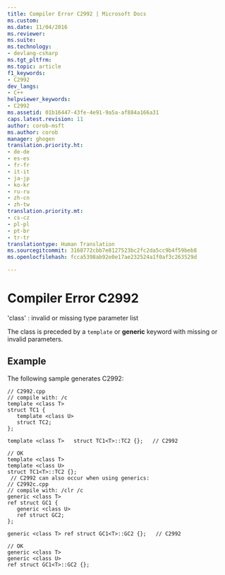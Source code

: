 ```yaml
---
title: Compiler Error C2992 | Microsoft Docs
ms.custom: 
ms.date: 11/04/2016
ms.reviewer: 
ms.suite: 
ms.technology:
- devlang-csharp
ms.tgt_pltfrm: 
ms.topic: article
f1_keywords:
- C2992
dev_langs:
- C++
helpviewer_keywords:
- C2992
ms.assetid: 01b16447-43fe-4e91-9a5a-af884a166a31
caps.latest.revision: 11
author: corob-msft
ms.author: corob
manager: ghogen
translation.priority.ht:
- de-de
- es-es
- fr-fr
- it-it
- ja-jp
- ko-kr
- ru-ru
- zh-cn
- zh-tw
translation.priority.mt:
- cs-cz
- pl-pl
- pt-br
- tr-tr
translationtype: Human Translation
ms.sourcegitcommit: 3168772cbb7e8127523bc2fc2da5cc9b4f59beb8
ms.openlocfilehash: fcca5398ab92e0e17ae232524a1f0af3c263529d

---
```

# Compiler Error C2992
'class' : invalid or missing type parameter list  
  
 The class is preceded by a `template` or **generic** keyword with missing or invalid parameters.  
  
## Example  
 The following sample generates C2992:  
  
```  
// C2992.cpp  
// compile with: /c  
template <class T>   
struct TC1 {  
   template <class U>  
   struct TC2;  
};  
  
template <class T>   struct TC1<T>::TC2 {};   // C2992  
  
// OK  
template <class T>  
template <class U>  
struct TC1<T>::TC2 {};  
 // C2992 can also occur when using generics:  
// C2992c.cpp  
// compile with: /clr /c  
generic <class T>  
ref struct GC1 {  
   generic <class U>  
   ref struct GC2;  
};  
  
generic <class T> ref struct GC1<T>::GC2 {};   // C2992  
  
// OK  
generic <class T>  
generic <class U>  
ref struct GC1<T>::GC2 {};  
```


<!--HONumber=Jan17_HO1-->


